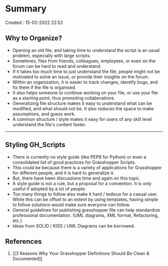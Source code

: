 # Summary
Created : 15-02-2022 22:52

## Why to Organize?
* Opening an old file, and taking time to understand the script is an usual problem, especially with large scripts.
* Sometimes, files from friends, colleagues, employees, or even on the forum can be hard to read and understand.
* If it takes too much time to just understand the file, people might not be motivated to solve an issue, or provide their insights on the forum.
* Within an organization, it is easier to track changes, identify bugs, and fix them if the file is organised.
* It also helps someone to continue working on your file, or use your file as a starting point, thus promoting collaborations.
* Generalizing file structure makes it easy to understand what can be modified, and what should not be. It also reduces the space to make assumptions, and guess work.
* A common structure / style makes it easy for users of any skill level understand the file's content faster.
---
## Styling GH_Scripts
* There is currently no style guide (like PEP8 for Python) or even a consolidated list of good practices for Grasshopper Scripts.
* This could be because there is a variety of applications for Grasshopper for different people, and it is hard to generalize it.
* But, there have been discussions time and again on this topic.
* A style guide is not a rule, but a proposal for a convention. It is only useful if adopted by a lot of people.
* Too many things to follow also make it hard / tedious for a casual user. While this can be offset to an extent by using templates, having simple to follow solutions would make sure everyone can follow.
* General guidelines for publishing grasshopper file can help standardize professional documentation. (UML diagrams, XML format, Refactoring, etc.)
* Ideas from SOLID / KISS / UML Diagrams can be borrowed.

## References
1. [[3 Reasons Why Your Grasshopper Definitions Should Be Clean & Documented]]